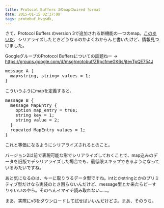 ```yaml
---
title: Protocol Buffers 3のmapのwired format
date: 2015-01-15 02:37:00
tags: protobuf_bvgsdk, 
---
```

さて、Protocol Buffers のversion 3で追加される新機能の一つのmap。<a href="http://ornse01.b.sourceforge.jp/2015/01/13/protobuf3%e3%81%a0%e3%81%a8%ef%bc%9f/" title="protobuf3……だと……？">このあいだ</a>、シリアライズしたときどうなるのかよくわからんと書いたけど、情報見つけました。

GoogleグループのProtocol Buffersについての話題ねー → <a href="https://groups.google.com/d/msg/protobuf/ZRpcfmeGK6s/jtevTpQE754J" title="Googleグループ Protocol Buffers：Protobuf Buffers v3.0.0-alpha-1" target="_blank">https://groups.google.com/d/msg/protobuf/ZRpcfmeGK6s/jtevTpQE754J</a>
<pre>
message A {
  map&lt;string, string&gt; values = 1;
}
</pre>
こういうふうにmapを定義すると、
<pre>
message B {
  message MapEntry {
    option map_entry = true;
    string key = 1;
    string value = 2;
  }
  repeated MapEntry values = 1;
}
</pre>
これと等価になるようにシリアライズされるとのこと。

バージョン2以前で表現可能な形でシリアライズしておくことで、map込みのデータを旧版でデシリアライズした場合でも、最低限スキップできるようになっているみたいですね。

あと気になるのは、キーに取りうるデータ型ですね。intとかstringとかのプリミティブ型だけなら実装のとき困らないんだけど、message型とか来たらどーすりゃいいのやら。そのへんイマイチ読み取れない……。

まあ、実際にv3をダウンロードして試せばいいんだけどさ。まあ、そのうち。
